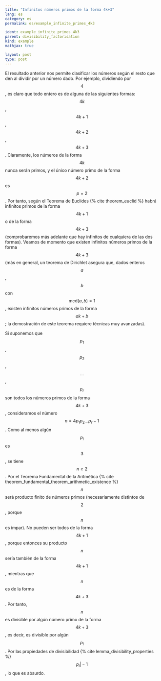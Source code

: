 ```yaml
---
title: "Infinitos números primos de la forma 4k+3"
lang: es
category: es
permalink: es/example_infinite_primes_4k3

ident: example_infinite_primes_4k3
parent: divisibility_factorisation
kind: example
mathjax: true

layout: post
type: post
---
```


El resultado anterior nos permite clasificar los números según el resto que den al dividir por un número dado. Por ejemplo, dividiendo por $$4$$, es claro que todo entero es de alguna de las siguientes formas: $$4k$$, $$4k+1$$, $$4k+2$$, $$4k+3$$. Claramente, los números de la forma $$4k$$ nunca serán primos, y el único número primo de la forma $$4k+2$$ es $$p=2$$. Por tanto, según el Teorema de Euclides {% cite theorem_euclid %} habrá infinitos primos de la forma $$4k+1$$ o de la forma $$4k+3$$ (comprobaremos más adelante que hay infinitos de cualquiera de las dos formas). Veamos de momento que existen infinitos números primos de la forma $$4k+3$$ (más en general, un teorema de Dirichlet asegura que, dados enteros $$a$$, $$b$$ con $$\text{mcd}(a,b)=1$$, existen infinitos números primos de la forma $$ak+b$$; la demostración de este teorema requiere técnicas muy avanzadas).

Si suponemos que $$p_1$$, $$p_2$$, $$\dots$$, $$p_r$$ son todos los números primos de la forma $$4k+3$$, consideramos el número $$n=4p_1p_2\dots p_r-1$$. Como al menos algún $$p_i$$ es $$3$$, se tiene $$n\ge2$$. Por el Teorema Fundamental de la Aritmética {% cite theorem_fundamental_theorem_arithmetic_existence %} $$n$$ será producto finito de números primos (necesariamente distintos de $$2$$, porque $$n$$ es impar). No pueden ser todos de la forma $$4k+1$$, porque entonces su producto $$n$$ sería también de la forma $$4k+1$$, mientras que $$n$$ es de la forma $$4k+3$$. Por tanto, $$n$$ es divisible por algún número primo de la forma $$4k+3$$, es decir, es divisible por algún $$p_i$$. Por las propiedades de divisibilidad {% cite lemma_divisibility_properties %} $$p_i\vert -1$$, lo que es absurdo.